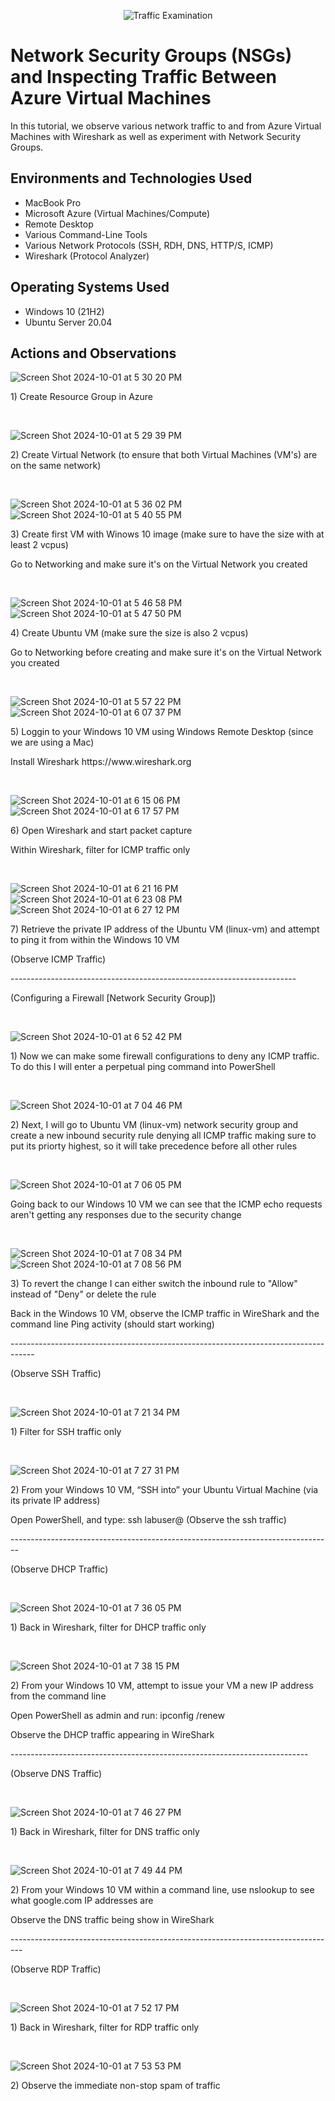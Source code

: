<p align="center">
<img src="https://i.imgur.com/Ua7udoS.png" alt="Traffic Examination"/>
</p>

<h1>Network Security Groups (NSGs) and Inspecting Traffic Between Azure Virtual Machines</h1>
In this tutorial, we observe various network traffic to and from Azure Virtual Machines with Wireshark as well as experiment with Network Security Groups. <br />


<h2>Environments and Technologies Used</h2>

- MacBook Pro 
- Microsoft Azure (Virtual Machines/Compute)
- Remote Desktop
- Various Command-Line Tools
- Various Network Protocols (SSH, RDH, DNS, HTTP/S, ICMP)
- Wireshark (Protocol Analyzer)

<h2>Operating Systems Used </h2>

- Windows 10 (21H2)
- Ubuntu Server 20.04


<h2>Actions and Observations</h2>

<p>
  
![Screen Shot 2024-10-01 at 5 30 20 PM](https://github.com/user-attachments/assets/046a1ebe-fd52-4d39-a328-4638848f4598)

</p>
<p>
  1) Create Resource Group in Azure
</p>
<br />

<p>
  
![Screen Shot 2024-10-01 at 5 29 39 PM](https://github.com/user-attachments/assets/811cec35-3de5-47b3-b984-0b68eb9177d2)

</p>
<p>
  2) Create Virtual Network (to ensure that both Virtual Machines (VM's) are on the same network)
</p>
<br />

<p>
  
![Screen Shot 2024-10-01 at 5 36 02 PM](https://github.com/user-attachments/assets/9a64c4c9-116e-4716-9817-dfa59df92566)
![Screen Shot 2024-10-01 at 5 40 55 PM](https://github.com/user-attachments/assets/495d8bc8-43ab-4fda-aa3f-816c5c3c6385)

</p>
<p>
  3) Create first VM with Winows 10 image (make sure to have the size with at least 2 vcpus) <p/>
    Go to Networking and make sure it's on the Virtual Network you created
</p>
<br />

<p>

![Screen Shot 2024-10-01 at 5 46 58 PM](https://github.com/user-attachments/assets/ed7d0983-86eb-46ad-8366-0a90e314c7a2)
![Screen Shot 2024-10-01 at 5 47 50 PM](https://github.com/user-attachments/assets/672c94d7-ff5a-4e4a-8c5a-3b8564fd696d)

</p>
<p>
  4) Create Ubuntu VM (make sure the size is also 2 vcpus) <p/>
    Go to Networking before creating and make sure it's on the Virtual Network you created
</p>
<br />

<p>
  
![Screen Shot 2024-10-01 at 5 57 22 PM](https://github.com/user-attachments/assets/7206e3fb-1fc8-4b6a-a00d-d90aae9509f2)
![Screen Shot 2024-10-01 at 6 07 37 PM](https://github.com/user-attachments/assets/cb208a91-22a1-441b-a45d-dff0a45929d9)

</p>
<p>
  5) Loggin to your Windows 10 VM using Windows Remote Desktop (since we are using a Mac) <p/>
  Install Wireshark https://www.wireshark.org 
  
</p>
<br />

<p>
  
![Screen Shot 2024-10-01 at 6 15 06 PM](https://github.com/user-attachments/assets/bf83c01c-a8c3-4aaf-87ce-12e0dbe1d26f)
![Screen Shot 2024-10-01 at 6 17 57 PM](https://github.com/user-attachments/assets/efba924f-90b9-4692-8ef9-2c0f2ae070b4)

</p>
<p>
  6) Open Wireshark and start packet capture <p/>
    Within Wireshark, filter for ICMP traffic only  
</p>
<br />

<p>

![Screen Shot 2024-10-01 at 6 21 16 PM](https://github.com/user-attachments/assets/b445054d-bcb2-4a97-b904-2bca635c898e)
![Screen Shot 2024-10-01 at 6 23 08 PM](https://github.com/user-attachments/assets/35b5687a-03bb-41c4-9cb6-6b1cbc7b9cff)
![Screen Shot 2024-10-01 at 6 27 12 PM](https://github.com/user-attachments/assets/cef1e56c-d9c1-49c4-b2a3-018f2870fa6a)

</p>
<p>
  7) Retrieve the private IP address of the Ubuntu VM (linux-vm) and attempt to ping it from within the Windows 10 VM <p/>
  (Observe ICMP Traffic) <p/>
    ----------------------------------------------------------------------- <p/>
  (Configuring a Firewall [Network Security Group])
</p>
<br />

<p>

![Screen Shot 2024-10-01 at 6 52 42 PM](https://github.com/user-attachments/assets/d44cd41e-fbc8-4477-a6c3-9414b4417600)

</p>
<p>
 1) Now we can make some firewall configurations to deny any ICMP traffic. To do this I will enter a perpetual ping command into PowerShell 
</p>
<br />

<p>
  
![Screen Shot 2024-10-01 at 7 04 46 PM](https://github.com/user-attachments/assets/995ca50b-7d37-46f9-8e1f-6a01bfe9d4d2)

</p>
<p>
 2) Next, I will go to Ubuntu VM (linux-vm) network security group and create a new inbound security rule denying all ICMP traffic making sure to put its priorty highest, so it will take precedence before all other rules
</p>
<br />

<p>
  
![Screen Shot 2024-10-01 at 7 06 05 PM](https://github.com/user-attachments/assets/3f3a223a-c0f8-4bc0-8555-8d596d6d15ad)

</p>
<p>
  Going back to our Windows 10 VM we can see that the ICMP echo requests aren't getting any responses due to the security change
</p>
<br />

<p>
  
![Screen Shot 2024-10-01 at 7 08 34 PM](https://github.com/user-attachments/assets/e91e26b3-dbd3-4f6f-9070-9b1bc51d0295)
![Screen Shot 2024-10-01 at 7 08 56 PM](https://github.com/user-attachments/assets/3c89d533-7420-4e22-90cb-c7c3ab941cab)

</p>
<p>
  3) To revert the change I can either switch the inbound rule to "Allow" instead of "Deny" or delete the rule <p/>
    Back in the Windows 10 VM, observe the ICMP traffic in WireShark and the command line Ping activity (should start working) <p/>
  ------------------------------------------------------------------------------------ <p/>
  (Observe SSH Traffic)

</p>
<br />

<p>

![Screen Shot 2024-10-01 at 7 21 34 PM](https://github.com/user-attachments/assets/d839d445-4c87-4cc0-94f0-63c1233ee0e3)

</p>
<p>
  1) Filter for SSH traffic only
</p>
<br />

<p>
  
![Screen Shot 2024-10-01 at 7 27 31 PM](https://github.com/user-attachments/assets/89809c31-c943-43fd-a1f7-57e6ac545410)


</p>
<p>
  2) From your Windows 10 VM, “SSH into” your Ubuntu Virtual Machine (via its private IP address) <p/>
    Open PowerShell, and type: ssh labuser@<private IP address> (Observe the ssh traffic) <p/>
      -------------------------------------------------------------------------------- <p/>
      (Observe DHCP Traffic)
</p>
<br />

<p>
  
![Screen Shot 2024-10-01 at 7 36 05 PM](https://github.com/user-attachments/assets/c0346944-113a-45e0-9c67-ef3624872587)

</p>
<p>
  1) Back in Wireshark, filter for DHCP traffic only
</p>
<br />

<p>

![Screen Shot 2024-10-01 at 7 38 15 PM](https://github.com/user-attachments/assets/e89a86ff-34d8-49a0-8057-3fbc9e4df186)

</p>
<p>
  2) From your Windows 10 VM, attempt to issue your VM a new IP address from the command line <p/>
      Open PowerShell as admin and run: ipconfig /renew <p/>
          Observe the DHCP traffic appearing in WireShark <p/>
    -------------------------------------------------------------------------- <p/>
      (Observe DNS Traffic)
</p>
<br />

<p>

![Screen Shot 2024-10-01 at 7 46 27 PM](https://github.com/user-attachments/assets/daa02dfb-e797-428a-a5d6-9fd96654b523)

</p>
<p>
  1) Back in Wireshark, filter for DNS traffic only
</p>
<br />

<p>

![Screen Shot 2024-10-01 at 7 49 44 PM](https://github.com/user-attachments/assets/93ac1b94-eb41-45c4-9097-817bb3a18682)

</p>
<p>
  2) From your Windows 10 VM within a command line, use nslookup to see what google.com IP addresses are <p/>
  Observe the DNS traffic being show in WireShark <p/>
  --------------------------------------------------------------------------------- <p/>
    (Observe RDP Traffic)
</p>
<br />

<p>

![Screen Shot 2024-10-01 at 7 52 17 PM](https://github.com/user-attachments/assets/446ebc65-3e48-4b4d-a623-589a9dee0c24)

</p>
<p>
  1) Back in Wireshark, filter for RDP traffic only
</p>
<br />

<p>
  
![Screen Shot 2024-10-01 at 7 53 53 PM](https://github.com/user-attachments/assets/81361533-f2a2-48fd-a017-c2d172666529)

</p>
<p>
  2) Observe the immediate non-stop spam of traffic
</p>
<br />
